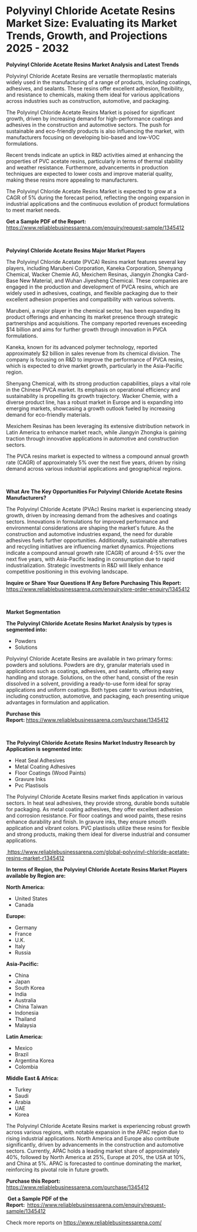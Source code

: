<p><h1>Polyvinyl Chloride Acetate Resins Market Size: Evaluating its Market Trends, Growth, and Projections 2025 - 2032</h1></p><p><strong>Polyvinyl Chloride Acetate Resins Market Analysis and Latest Trends</strong></p>
<p><p>Polyvinyl Chloride Acetate Resins are versatile thermoplastic materials widely used in the manufacturing of a range of products, including coatings, adhesives, and sealants. These resins offer excellent adhesion, flexibility, and resistance to chemicals, making them ideal for various applications across industries such as construction, automotive, and packaging.</p><p>The Polyvinyl Chloride Acetate Resins Market is poised for significant growth, driven by increasing demand for high-performance coatings and adhesives in the construction and automotive sectors. The push for sustainable and eco-friendly products is also influencing the market, with manufacturers focusing on developing bio-based and low-VOC formulations.</p><p>Recent trends indicate an uptick in R&D activities aimed at enhancing the properties of PVC acetate resins, particularly in terms of thermal stability and weather resistance. Furthermore, advancements in production techniques are expected to lower costs and improve material quality, making these resins more appealing to manufacturers.</p><p>The Polyvinyl Chloride Acetate Resins Market is expected to grow at a CAGR of 5% during the forecast period, reflecting the ongoing expansion in industrial applications and the continuous evolution of product formulations to meet market needs.</p></p>
<p><strong>Get a Sample PDF of the Report:&nbsp;</strong> <a href="https://www.reliablebusinessarena.com/enquiry/request-sample/1345412?utm_campaign=3015&utm_medium=2&utm_source=Github&utm_content=ia&utm_term=03042025&utm_id=polyvinyl-chloride-acetate-resins">https://www.reliablebusinessarena.com/enquiry/request-sample/1345412</a></p>
<p>&nbsp;</p>
<p><strong>Polyvinyl Chloride Acetate Resins Major Market Players</strong></p>
<p><p>The Polyvinyl Chloride Acetate (PVCA) Resins market features several key players, including Marubeni Corporation, Kaneka Corporation, Shenyang Chemical, Wacker Chemie AG, Mexichem Resinas, Jiangyin Zhongka Card-Base New Material, and Wuhan Jiyesheng Chemical. These companies are engaged in the production and development of PVCA resins, which are widely used in adhesives, coatings, and flexible packaging due to their excellent adhesion properties and compatibility with various solvents.</p><p>Marubeni, a major player in the chemical sector, has been expanding its product offerings and enhancing its market presence through strategic partnerships and acquisitions. The company reported revenues exceeding $14 billion and aims for further growth through innovation in PVCA formulations.</p><p>Kaneka, known for its advanced polymer technology, reported approximately $2 billion in sales revenue from its chemical division. The company is focusing on R&D to improve the performance of PVCA resins, which is expected to drive market growth, particularly in the Asia-Pacific region.</p><p>Shenyang Chemical, with its strong production capabilities, plays a vital role in the Chinese PVCA market. Its emphasis on operational efficiency and sustainability is propelling its growth trajectory. Wacker Chemie, with a diverse product line, has a robust market in Europe and is expanding into emerging markets, showcasing a growth outlook fueled by increasing demand for eco-friendly materials.</p><p>Mexichem Resinas has been leveraging its extensive distribution network in Latin America to enhance market reach, while Jiangyin Zhongka is gaining traction through innovative applications in automotive and construction sectors.</p><p>The PVCA resins market is expected to witness a compound annual growth rate (CAGR) of approximately 5% over the next five years, driven by rising demand across various industrial applications and geographical regions.</p></p>
<p>&nbsp;</p>
<p><strong>What Are The Key Opportunities For Polyvinyl Chloride Acetate Resins Manufacturers?</strong></p>
<p><p>The Polyvinyl Chloride Acetate (PVAc) Resins market is experiencing steady growth, driven by increasing demand from the adhesives and coatings sectors. Innovations in formulations for improved performance and environmental considerations are shaping the market's future. As the construction and automotive industries expand, the need for durable adhesives fuels further opportunities. Additionally, sustainable alternatives and recycling initiatives are influencing market dynamics. Projections indicate a compound annual growth rate (CAGR) of around 4-5% over the next five years, with Asia-Pacific leading in consumption due to rapid industrialization. Strategic investments in R&D will likely enhance competitive positioning in this evolving landscape.</p></p>
<p><strong>Inquire or Share Your Questions If Any Before Purchasing This Report:</strong> <a href="https://www.reliablebusinessarena.com/enquiry/pre-order-enquiry/1345412?utm_campaign=3015&utm_medium=2&utm_source=Github&utm_content=ia&utm_term=03042025&utm_id=polyvinyl-chloride-acetate-resins">https://www.reliablebusinessarena.com/enquiry/pre-order-enquiry/1345412</a></p>
<p>&nbsp;</p>
<p><strong>Market Segmentation</strong></p>
<p><strong>The Polyvinyl Chloride Acetate Resins Market Analysis by types is segmented into:</strong></p>
<p><ul><li>Powders</li><li>Solutions</li></ul></p>
<p><p>Polyvinyl Chloride Acetate Resins are available in two primary forms: powders and solutions. Powders are dry, granular materials used in applications such as coatings, adhesives, and sealants, offering easy handling and storage. Solutions, on the other hand, consist of the resin dissolved in a solvent, providing a ready-to-use form ideal for spray applications and uniform coatings. Both types cater to various industries, including construction, automotive, and packaging, each presenting unique advantages in formulation and application.</p></p>
<p><strong>Purchase this Report:&nbsp;</strong><a href="https://www.reliablebusinessarena.com/purchase/1345412?utm_campaign=3015&utm_medium=2&utm_source=Github&utm_content=ia&utm_term=03042025&utm_id=polyvinyl-chloride-acetate-resins">https://www.reliablebusinessarena.com/purchase/1345412</a></p>
<p>&nbsp;</p>
<p><strong>The Polyvinyl Chloride Acetate Resins Market Industry Research by Application is segmented into:</strong></p>
<p><ul><li>Heat Seal Adhesives</li><li>Metal Coating Adhesives</li><li>Floor Coatings (Wood Paints)</li><li>Gravure Inks</li><li>Pvc Plastisols</li></ul></p>
<p><p>The Polyvinyl Chloride Acetate Resins market finds application in various sectors. In heat seal adhesives, they provide strong, durable bonds suitable for packaging. As metal coating adhesives, they offer excellent adhesion and corrosion resistance. For floor coatings and wood paints, these resins enhance durability and finish. In gravure inks, they ensure smooth application and vibrant colors. PVC plastisols utilize these resins for flexible and strong products, making them ideal for diverse industrial and consumer applications.</p></p>
<p><a href="https://www.reliablebusinessarena.com/global-polyvinyl-chloride-acetate-resins-market-r1345412?utm_campaign=3015&utm_medium=2&utm_source=Github&utm_content=ia&utm_term=03042025&utm_id=polyvinyl-chloride-acetate-resins">&nbsp;https://www.reliablebusinessarena.com/global-polyvinyl-chloride-acetate-resins-market-r1345412</a></p>
<p><strong>In terms of Region, the Polyvinyl Chloride Acetate Resins Market Players available by Region are:</strong></p>
<p>
    <p> <strong> North America: </strong>
        <ul>
            <li>United States</li>
            <li>Canada</li>
        </ul>
        </p> 
    <p> <strong> Europe: </strong>
        <ul>
            <li>Germany</li>
            <li>France</li>
            <li>U.K.</li>
            <li>Italy</li>
            <li>Russia</li>
        </ul>
        </p> 
    <p> <strong> Asia-Pacific: </strong>
        <ul>
            <li>China</li>
            <li>Japan</li>
            <li>South Korea</li>
            <li>India</li>
            <li>Australia</li>
            <li>China Taiwan</li>
            <li>Indonesia</li>
            <li>Thailand</li>
            <li>Malaysia</li>
        </ul>
        </p> 
    <p> <strong> Latin America: </strong>
        <ul>
            <li>Mexico</li>
            <li>Brazil</li>
            <li>Argentina Korea</li>
            <li>Colombia</li>
        </ul>
        </p> 
    <p> <strong> Middle East & Africa: </strong>
        <ul>
            <li>Turkey</li>
            <li>Saudi</li>
            <li>Arabia</li>
            <li>UAE</li>
            <li>Korea</li>
        </ul>
    </p>
    </p>
<p><p>The Polyvinyl Chloride Acetate Resins market is experiencing robust growth across various regions, with notable expansion in the APAC region due to rising industrial applications. North America and Europe also contribute significantly, driven by advancements in the construction and automotive sectors. Currently, APAC holds a leading market share of approximately 40%, followed by North America at 25%, Europe at 20%, the USA at 10%, and China at 5%. APAC is forecasted to continue dominating the market, reinforcing its pivotal role in future growth.</p></p>
<p><strong>Purchase this Report: </strong><a href="https://www.reliablebusinessarena.com/purchase/1345412?utm_campaign=3015&utm_medium=2&utm_source=Github&utm_content=ia&utm_term=03042025&utm_id=polyvinyl-chloride-acetate-resins">https://www.reliablebusinessarena.com/purchase/1345412</a></p>
<p>&nbsp;<strong>Get a Sample PDF of the Report:&nbsp;&nbsp;</strong><a href="https://www.reliablebusinessarena.com/enquiry/request-sample/1345412?utm_campaign=3015&utm_medium=2&utm_source=Github&utm_content=ia&utm_term=03042025&utm_id=polyvinyl-chloride-acetate-resins">https://www.reliablebusinessarena.com/enquiry/request-sample/1345412</a></p>
<p><strong></strong></p>
<p>Check more reports on <a href="https://www.reliablebusinessarena.com/?utm_campaign=3015&utm_medium=2&utm_source=Github&utm_content=ia&utm_term=03042025&utm_id=polyvinyl-chloride-acetate-resins">https://www.reliablebusinessarena.com/</a></p>